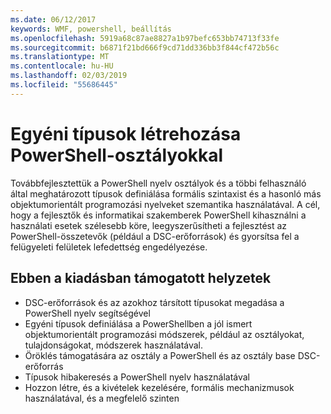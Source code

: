 ```yaml
---
ms.date: 06/12/2017
keywords: WMF, powershell, beállítás
ms.openlocfilehash: 5919a68c87ae8827a1b97befc653bb74713f33fe
ms.sourcegitcommit: b6871f21bd666f9cd71dd336bb3f844cf472b56c
ms.translationtype: MT
ms.contentlocale: hu-HU
ms.lasthandoff: 02/03/2019
ms.locfileid: "55686445"
---
```

# <a name="creating-custom-types-using-powershell-classes"></a>Egyéni típusok létrehozása PowerShell-osztályokkal

Továbbfejlesztettük a PowerShell nyelv osztályok és a többi felhasználó által meghatározott típusok definiálása formális szintaxist és a hasonló más objektumorientált programozási nyelveket szemantika használatával. A cél, hogy a fejlesztők és informatikai szakemberek PowerShell kihasználni a használati esetek szélesebb köre, leegyszerűsítheti a fejlesztést az PowerShell-összetevők (például a DSC-erőforrások) és gyorsítsa fel a felügyeleti felületek lefedettség engedélyezése.

## <a name="supported-scenarios-in-this-release"></a>Ebben a kiadásban támogatott helyzetek

-   DSC-erőforrások és az azokhoz társított típusokat megadása a PowerShell nyelv segítségével
-   Egyéni típusok definiálása a PowerShellben a jól ismert objektumorientált programozási módszerek, például az osztályokat, tulajdonságokat, módszerek használatával.
-   Öröklés támogatására az osztály a PowerShell és az osztály base DSC-erőforrás
-   Típusok hibakeresés a PowerShell nyelv használatával
-   Hozzon létre, és a kivételek kezelésére, formális mechanizmusok használatával, és a megfelelő szinten
